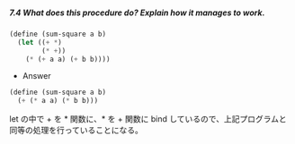##### 7.4  What does this procedure do? Explain how it manages to work.
```Scheme
(define (sum-square a b)
  (let ((+ *)
        (* +))
    (* (+ a a) (+ b b))))
```

* Answer
```Scheme
(define (sum-square a b)
  (+ (* a a) (* b b)))
```
let の中で + を * 関数に、* を + 関数に bind しているので、上記プログラムと同等の処理を行っていることになる。
